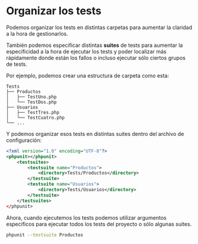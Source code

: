 # Organizar los tests

Podemos organizar los tests en distintas carpetas para aumentar la claridad a la hora de gestionarlos.

También podemos especificar distintas **suites** de tests para aumentar la especificidad a la hora de ejecutar los tests y poder localizar más rápidamente donde están los fallos o incluso ejecutar sólo ciertos grupos de tests.

Por ejemplo, podemos crear una estructura de carpeta como esta:

```
Tests
├── Productos
│	├── TestUno.php
│	└── TestDos.php
├── Usuarios
│	├── TestTres.php
│	└── TestCuatro.php
└── ...
```

Y podemos organizar esos tests en distintas suites dentro del archivo de configuración:

```xml
<?xml version="1.0" encoding="UTF-8"?>
<phpunit></phpunit>
    <testsuites>
        <testsuite name="Productos">
            <directory>Tests/Productos</directory>
        </testsuite>
        <testsuite name="Usuarios">
            <directory>Tests/Usuarios</directory>
        </testsuite>
    </testsuites>
</phpunit>
```

Ahora, cuando ejecutemos los tests podemos utilizar argumentos específicos para ejecutar todos los tests del proyecto o sólo algunas suites.

```bash
phpunit --testsuite Productos
```

